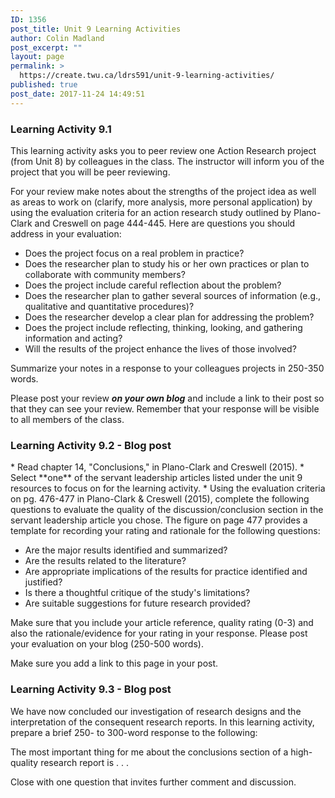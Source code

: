 ```yaml
---
ID: 1356
post_title: Unit 9 Learning Activities
author: Colin Madland
post_excerpt: ""
layout: page
permalink: >
  https://create.twu.ca/ldrs591/unit-9-learning-activities/
published: true
post_date: 2017-11-24 14:49:51
---
```

### Learning Activity 9.1

This learning activity asks you to peer review one Action Research project (from Unit 8) by colleagues in the class. The instructor will inform you of the project that you will be peer reviewing.

For your review make notes about the strengths of the project idea as well as areas to work on (clarify, more analysis, more personal application) by using the evaluation criteria for an action research study outlined by Plano-Clark and Creswell on page 444-445. Here are questions you should address in your evaluation:

* Does the project focus on a real problem in practice?
* Does the researcher plan to study his or her own practices or plan to collaborate with community members?
* Does the project include careful reflection about the problem?
* Does the researcher plan to gather several sources of information (e.g., qualitative and quantitative procedures)?
* Does the researcher develop a clear plan for addressing the problem?
* Does the project include reflecting, thinking, looking, and gathering information and acting?
* Will the results of the project enhance the lives of those involved?

Summarize your notes in a response to your colleagues projects in 250-350 words.

Please post your review ***on your own blog*** and include a link to their post so that they can see your review. Remember that your response will be visible to all members of the class.
<h3>Learning Activity 9.2 - Blog post</h3>
* Read chapter 14, "Conclusions," in Plano-Clark and Creswell (2015).
* Select **one** of the servant leadership articles listed under the unit 9 resources to focus on for the learning activity.
* Using the evaluation criteria on pg. 476-477 in Plano-Clark &amp; Creswell (2015), complete the following questions to evaluate the quality of the discussion/conclusion section in the servant leadership article you chose. The figure on page 477 provides a template for recording your rating and rationale for the following questions:
<ul>
 	<li>Are the major results identified and summarized?</li>
 	<li>Are the results related to the literature?</li>
 	<li>Are appropriate implications of the results for practice identified and justified?</li>
 	<li>Is there a thoughtful critique of the study's limitations?</li>
 	<li>Are suitable suggestions for future research provided?</li>
</ul>
Make sure that you include your article reference, quality rating (0-3) and also the rationale/evidence for your rating in your response. Please post your evaluation on your blog (250-500 words).

Make sure you add a link to this page in your post.

### Learning Activity 9.3 - Blog post

We have now concluded our investigation of research designs and the interpretation of the consequent research reports. In this learning activity, prepare a brief 250- to 300-word response to the following:

The most important thing for me about the conclusions section of a high-quality research report is . . .

Close with one question that invites further comment and discussion.

&nbsp;